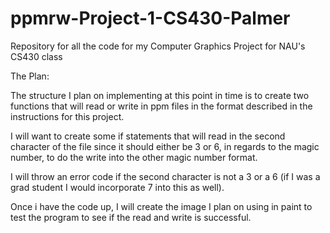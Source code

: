 # ppmrw-Project-1-CS430-Palmer
Repository for all the code for my Computer Graphics Project for NAU's CS430 class

The Plan:

The structure I plan on implementing at this point in time is to create two functions that will read or write in ppm files in the format described in the instructions for this project.

I will want to create some if statements that will read in the second character of the file since it should either be 3 or 6, in regards to the magic number, to do the write into the other magic number format. 

I will throw an error code if the second character is not  a 3 or a 6 (if I was a grad student I would incorporate 7 into this as well).

Once i have the code up, I will create the image I plan on using in paint to test the program to see if the read and write is successful.
